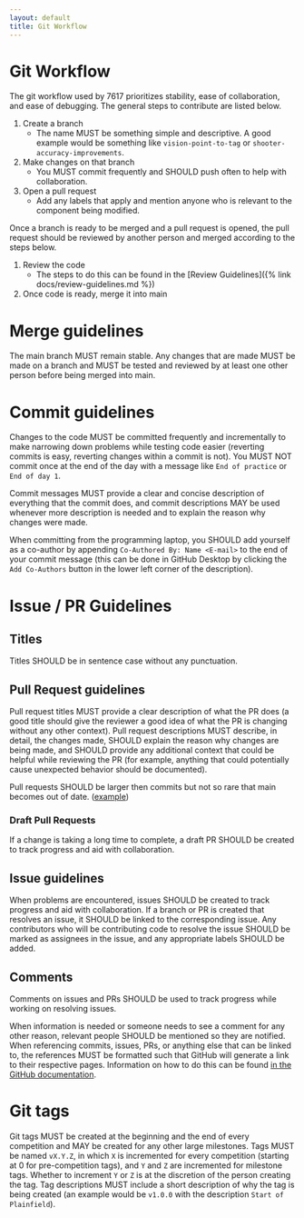 ```yaml
---
layout: default
title: Git Workflow
---
```


# Git Workflow

The git workflow used by 7617 prioritizes stability, ease of collaboration, and ease of debugging. The general steps to contribute are listed below.

1. Create a branch
    * The name MUST be something simple and descriptive. A good example would be something like `vision-point-to-tag` or `shooter-accuracy-improvements`.
2. Make changes on that branch
    * You MUST commit frequently and SHOULD push often to help with collaboration.
3. Open a pull request
    * Add any labels that apply and mention anyone who is relevant to the component being modified.

Once a branch is ready to be merged and a pull request is opened, the pull request should be reviewed by another person and merged according to the steps below.

1. Review the code
    * The steps to do this can be found in the [Review Guidelines]({% link docs/review-guidelines.md %})
2. Once code is ready, merge it into main

# Merge guidelines

The main branch MUST remain stable. Any changes that are made MUST be made on a branch and MUST be tested and reviewed by at least one other person before being merged into main.

# Commit guidelines

Changes to the code MUST be committed frequently and incrementally to make narrowing down problems while testing code easier (reverting commits is easy, reverting changes within a commit is not). You MUST NOT commit once at the end of the day with a message like `End of practice` or `End of day 1`.

Commit messages MUST provide a clear and concise description of everything that the commit does, and commit descriptions MAY be used whenever more description is needed and to explain the reason why changes were made.

When committing from the programming laptop, you SHOULD add yourself as a co-author by appending `Co-Authored By: Name <E-mail>` to the end of your commit message (this can be done in GitHub Desktop by clicking the `Add Co-Authors` button in the lower left corner of the description).

# Issue / PR Guidelines

## Titles

Titles SHOULD be in sentence case without any punctuation.

## Pull Request guidelines

Pull request titles MUST provide a clear description of what the PR does (a good title should give the reviewer a good idea of what the PR is changing without any other context). Pull request descriptions MUST describe, in detail, the changes made, SHOULD explain the reason why changes are being made, and SHOULD provide any additional context that could be helpful while reviewing the PR (for example, anything that could potentially cause unexpected behavior should be documented).

Pull requests SHOULD be larger then commits but not so rare that main becomes out of date. ([example](https://github.com/roboblazers7617/2024Robot/commit/dca0b52))

### Draft Pull Requests

If a change is taking a long time to complete, a draft PR SHOULD be created to track progress and aid with collaboration.

## Issue guidelines

When problems are encountered, issues SHOULD be created to track progress and aid with collaboration. If a branch or PR is created that resolves an issue, it SHOULD be linked to the corresponding issue. Any contributors who will be contributing code to resolve the issue SHOULD be marked as assignees in the issue, and any appropriate labels SHOULD be added.

## Comments

Comments on issues and PRs SHOULD be used to track progress while working on resolving issues.

When information is needed or someone needs to see a comment for any other reason, relevant people SHOULD be mentioned so they are notified. When referencing commits, issues, PRs, or anything else that can be linked to, the references MUST be formatted such that GitHub will generate a link to their respective pages. Information on how to do this can be found [in the GitHub documentation](https://docs.github.com/en/get-started/writing-on-github/working-with-advanced-formatting/autolinked-references-and-urls).

# Git tags

Git tags MUST be created at the beginning and the end of every competition and MAY be created for any other large milestones. Tags MUST be named `vX.Y.Z`, in which `X` is incremented for every competition (starting at 0 for pre-competition tags), and `Y` and `Z` are incremented for milestone tags. Whether to increment `Y` or `Z` is at the discretion of the person creating the tag. Tag descriptions MUST include a short description of why the tag is being created (an example would be `v1.0.0` with the description `Start of Plainfield`).

